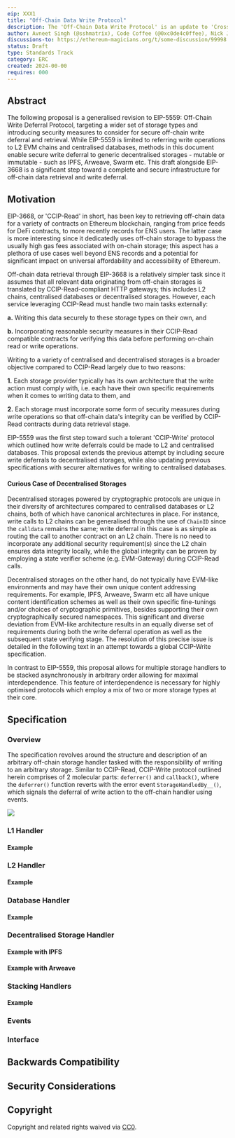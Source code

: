 ```yaml
---
eip: XXX1
title: "Off-Chain Data Write Protocol"
description: The 'Off-Chain Data Write Protocol' is an update to 'Cross-Chain Write Deferral Protocol' (EIP-5559) incorporating secure write deferrals to centralised databases and decentralised (and mutable) storages
author: Avneet Singh (@sshmatrix), Code Coffee (@0xc0de4c0ffee), Nick Johnson (@arachnid)
discussions-to: https://ethereum-magicians.org/t/some-discussion/99998
status: Draft
type: Standards Track
category: ERC
created: 2024-00-00
requires: 000
---
```


## Abstract
The following proposal is a generalised revision to EIP-5559: Off-Chain Write Deferral Protocol, targeting a wider set of storage types and introducing security measures to consider for secure off-chain write deferral and retrieval. While EIP-5559 is limited to referring write operations to L2 EVM chains and centralised databases, methods in this document enable secure write deferral to generic decentralised storages - mutable or immutable - such as IPFS, Arweave, Swarm etc. This draft alongside EIP-3668 is a significant step toward a complete and secure infrastructure for off-chain data retrieval and write deferral.

## Motivation
EIP-3668, or 'CCIP-Read' in short, has been key to retrieving off-chain data for a variety of contracts on Ethereum blockchain, ranging from price feeds for DeFi contracts, to more recently records for ENS users. The latter case is more interesting since it dedicatedly uses off-chain storage to bypass the usually high gas fees associated with on-chain storage; this aspect has a plethora of use cases well beyond ENS records and a potential for significant impact on universal affordability and accessibility of Ethereum. 

Off-chain data retrieval through EIP-3668 is a relatively simpler task since it assumes that all relevant data originating from off-chain storages is translated by CCIP-Read-compliant HTTP gateways; this includes L2 chains, centralised databases or decentralised storages. However, each service leveraging CCIP-Read must handle two main tasks externally:

**a.** Writing this data securely to these storage types on their own, and

**b.** Incorporating reasonable security measures in their CCIP-Read compatible contracts for verifying this data before performing on-chain read or write operations.

Writing to a variety of centralised and decentralised storages is a broader objective compared to CCIP-Read largely due to two reasons:

**1.** Each storage provider typically has its own architecture that the write action must comply with, i.e. each have their own specific requirements when it comes to writing data to them, and

**2.** Each storage must incorporate some form of security measures during write operations so that off-chain data's integrity can be verified by CCIP-Read contracts during data retrieval stage.

EIP-5559 was the first step toward such a tolerant 'CCIP-Write' protocol which outlined how write deferrals could be made to L2 and centralised databases. This proposal extends the previous attempt by including secure write deferrals to decentralised storages, while also updating previous specifications with securer alternatives for writing to centralised databases.

#### Curious Case of Decentralised Storages
Decentralised storages powered by cryptographic protocols are unique in their diversity of architectures compared to centralised databases or L2 chains, both of which have canonical architectures in place. For instance, write calls to L2 chains can be generalised through the use of `ChainID` since the `calldata` remains the same; write deferral in this case is as simple as routing the call to another contract on an L2 chain. There is no need to incorporate any additional security requirement(s) since the L2 chain ensures data integrity locally, while the global integrity can be proven by employing a state verifier scheme (e.g. EVM-Gateway) during CCIP-Read calls. 

Decentralised storages on the other hand, do not typically have EVM-like environments and may have their own unique content addressing requirements. For example, IPFS, Arweave, Swarm etc all have unique content identification schemes as well as their own specific fine-tunings and/or choices of cryptographic primitives, besides supporting their own cryptographically secured namespaces. This significant and diverse deviation from EVM-like architecture results in an equally diverse set of requirements during both the write deferral operation as well as the subsequent state verifying stage. The resolution of this precise issue is detailed in the following text in an attempt towards a global CCIP-Write specification.

In contrast to EIP-5559, this proposal allows for multiple storage handlers to be stacked asynchronously in arbitrary order allowing for maximal interdependence. This feature of interdependence is necessary for highly optimised protocols which employ a mix of two or more storage types at their core.

## Specification
### Overview
The specification revolves around the structure and description of an arbitrary off-chain storage handler tasked with the responsibility of writing to an arbitrary storage. Similar to CCIP-Read, CCIP-Write protocol outlined herein comprises of 2 molecular parts: `deferrer()` and `callback()`, where the `deferrer()` function reverts with the error event `StorageHandledBy__()`, which signals the deferral of write action to the off-chain handler using events.

![](https://raw.githubusercontent.com/namesys-eth/namesys-ccip-write/main/images/schematic.png)

### L1 Handler

#### Example

### L2 Handler

#### Example

### Database Handler

#### Example

### Decentralised Storage Handler

#### Example with IPFS

#### Example with Arweave

### Stacking Handlers

#### Example

### Events

### Interface

## Backwards Compatibility

## Security Considerations

###

## Copyright
Copyright and related rights waived via [CC0](../LICENSE.md).
